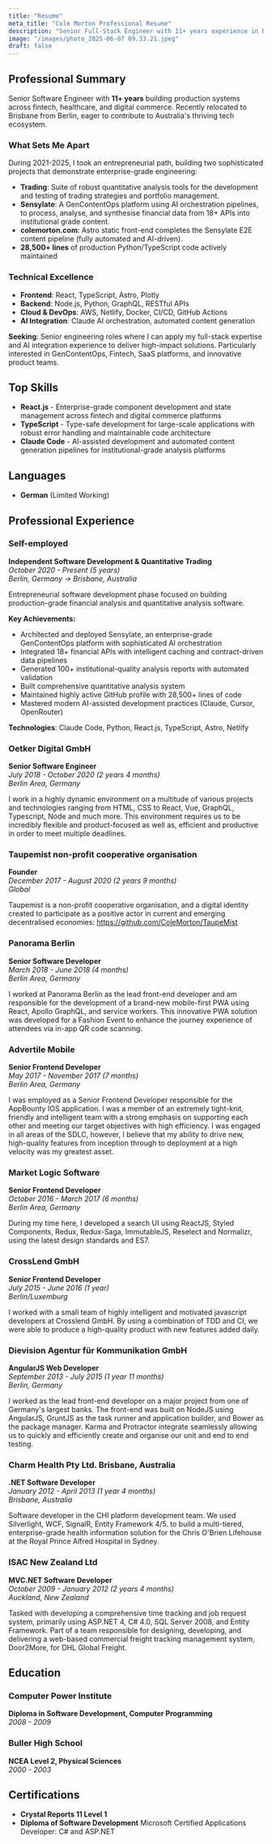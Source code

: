```yaml
---
title: "Resume"
meta_title: "Cole Morton Professional Resume"
description: "Senior Full-Stack Engineer with 11+ years experience in React/TypeScript/Node.js and AI orchestration, building enterprise software across fintech, healthcare, and digital commerce."
image: "/images/photo_2025-06-07 09.33.21.jpeg"
draft: false
---
```


## Professional Summary

Senior Software Engineer with **11+ years** building production systems across fintech, healthcare, and digital commerce. Recently relocated to Brisbane from Berlin, eager to contribute to Australia's thriving tech ecosystem.

### What Sets Me Apart

During 2021-2025, I took an entrepreneurial path, building two sophisticated projects that demonstrate enterprise-grade engineering:

- **Trading**: Suite of robust quantitative analysis tools for the development and testing of trading strategies and portfolio management.
- **Sensylate**: A GenContentOps platform using AI orchestration pipelines, to process, analyse, and synthesise financial data from 18+ APIs into institutional grade content.
- **colemorton.com**: Astro static front-end completes the Sensylate E2E content pipeline (fully automated and AI-driven).
- **28,500+ lines** of production Python/TypeScript code actively maintained

### Technical Excellence

- **Frontend**: React, TypeScript, Astro, Plotly
- **Backend**: Node.js, Python, GraphQL, RESTful APIs
- **Cloud & DevOps**: AWS, Netlify, Docker, CI/CD, GitHub Actions
- **AI Integration**: Claude AI orchestration, automated content generation

**Seeking**: Senior engineering roles where I can apply my full-stack expertise and AI integration experience to deliver high-impact solutions. Particularly interested in GenContentOps, Fintech, SaaS platforms, and innovative product teams.

## Top Skills

- **React.js** - Enterprise-grade component development and state management across fintech and digital commerce platforms
- **TypeScript** - Type-safe development for large-scale applications with robust error handling and maintainable code architecture
- **Claude Code** - AI-assisted development and automated content generation pipelines for institutional-grade analysis platforms

## Languages

- **German** (Limited Working)

## Professional Experience

### Self-employed

**Independent Software Development & Quantitative Trading**  
_October 2020 - Present (5 years)_  
_Berlin, Germany -> Brisbane, Australia_

Entrepreneurial software development phase focused on building production-grade financial analysis and quantitative analysis software.

**Key Achievements:**

- Architected and deployed Sensylate, an enterprise-grade GenContentOps platform with sophisticated AI orchestration
- Integrated 18+ financial APIs with intelligent caching and contract-driven data pipelines
- Generated 100+ institutional-quality analysis reports with automated validation
- Built comprehensive quantitative analysis system
- Maintained highly active GitHub profile with 28,500+ lines of code
- Mastered modern AI-assisted development practices (Claude, Cursor, OpenRouter)

**Technologies**: Claude Code, Python, React.js, TypeScript, Astro, Netlify

### Oetker Digital GmbH

**Senior Software Engineer**  
_July 2018 - October 2020 (2 years 4 months)_  
_Berlin Area, Germany_

I work in a highly dynamic environment on a multitude of various projects and technologies ranging from HTML, CSS to React, Vue, GraphQL, Typescript, Node and much more. This environment requires us to be incredibly flexible and product-focused as well as, efficient and productive in order to meet multiple deadlines.

### Taupemist non-profit cooperative organisation

**Founder**  
_December 2017 - August 2020 (2 years 9 months)_  
_Global_

Taupemist is a non-profit cooperative organisation, and a digital identity created to participate as a positive actor in current and emerging decentralised economies: https://github.com/ColeMorton/TaupeMist

### Panorama Berlin

**Senior Software Developer**  
_March 2018 - June 2018 (4 months)_  
_Berlin Area, Germany_

I worked at Panorama Berlin as the lead front-end developer and am responsible for the development of a brand-new mobile-first PWA using React, Apollo GraphQL, and service workers. This innovative PWA solution was developed for a Fashion Event to enhance the journey experience of attendees via in-app QR code scanning.

### Advertile Mobile

**Senior Frontend Developer**  
_May 2017 - November 2017 (7 months)_  
_Berlin Area, Germany_

I was employed as a Senior Frontend Developer responsible for the AppBounty IOS application.
I was a member of an extremely tight-knit, friendly and intelligent team with a strong emphasis on supporting each other and meeting our target objectives with high efficiency.
I was engaged in all areas of the SDLC, however, I believe that my ability to drive new, high-quality features from inception through to deployment at a high velocity was my greatest asset.

### Market Logic Software

**Senior Frontend Developer**  
_October 2016 - March 2017 (6 months)_  
_Berlin Area, Germany_

During my time here, I developed a search UI using ReactJS, Styled Components, Redux, Redux-Saga, ImmutableJS, Reselect and Normalizr, using the latest design standards and ES7.

### CrossLend GmbH

**Senior Frontend Developer**  
_July 2015 - June 2016 (1 year)_  
_Berlin/Luxemburg_

I worked with a small team of highly intelligent and motivated javascript developers at Crosslend GmbH.
By using a combination of TDD and CI, we were able to produce a high-quality product with new features added daily.

### Dievision Agentur für Kommunikation GmbH

**AngularJS Web Developer**  
_September 2013 - July 2015 (1 year 11 months)_  
_Berlin, Germany_

I worked as the lead front-end developer on a major project from one of Germany's largest banks. The front-end was built on NodeJS using AngularJS, GruntJS as the task runner and application builder, and Bower as the package manager. Karma and Protractor integrate seamlessly allowing us to quickly and efficiently create and organise our unit and end to end testing.

### Charm Health Pty Ltd. Brisbane, Australia

**.NET Software Developer**  
_January 2012 - April 2013 (1 year 4 months)_  
_Brisbane, Australia_

Software developer in the CHI platform development team. We used Silverlight, WCF, SignalR, Entity Framework 4/5. to build a multi-tiered, enterprise-grade health information solution for the Chris O'Brien Lifehouse at the Royal Prince Alfred Hospital in Sydney.

### ISAC New Zealand Ltd

**MVC.NET Software Developer**  
_October 2009 - January 2012 (2 years 4 months)_  
_Auckland, New Zealand_

Tasked with developing a comprehensive time tracking and job request system, primarily using ASP.NET 4, C# 4.0, SQL Server 2008, and Entity Framework. Part of a team responsible for designing, developing, and delivering a web-based commercial freight tracking management system, Door2More, for DHL Global Freight.

## Education

### Computer Power Institute

**Diploma in Software Development, Computer Programming**  
_2008 - 2009_

### Buller High School

**NCEA Level 2, Physical Sciences**  
_2000 - 2003_

## Certifications

- **Crystal Reports 11 Level 1**
- **Diploma of Software Development** Microsoft Certified Applications Developer: C# and ASP.NET
